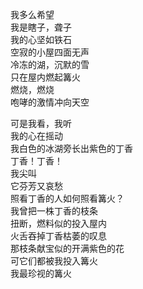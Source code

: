 <p class="has-line-data" data-line-start="2" data-line-end="10">我多么希望<br>
我是瞎子，聋子<br>
我的心坚如铁石<br>
空寂的小屋四面无声<br>
冷冻的湖，沉默的雪<br>
只在屋内燃起篝火<br>
燃烧，燃烧<br>
咆哮的激情冲向天空</p>
<p class="has-line-data" data-line-start="11" data-line-end="24">可是我看，我听<br>
我的心在摇动<br>
我白色的冰湖旁长出紫色的丁香<br>
丁香！丁香！<br>
我尖叫<br>
它芬芳又哀愁<br>
照看丁香的人如何照看篝火？<br>
我曾把一株丁香的枝条<br>
扭断，燃料似的投入屋内<br>
火舌吞掉丁香枯萎的叹息<br>
那枝条献宝似的开满紫色的花<br>
可它们都被我投入篝火<br>
我最珍视的篝火</p>
